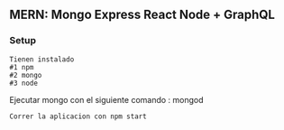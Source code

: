 ## MERN: Mongo Express React Node + GraphQL
### Setup
```
Tienen instalado 
#1 npm
#2 mongo 
#3 node
```
Ejecutar mongo con el siguiente comando : mongod
```
Correr la aplicacion con npm start
```
